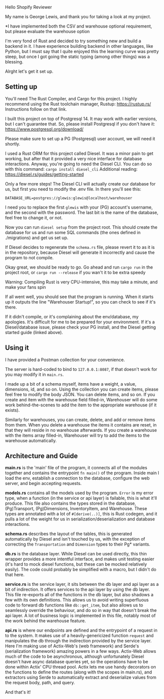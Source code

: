 Hello Shopify Reviewer

My name is George Lewis, and thank you for taking a look at my project.

*I have implemented both the CSV and warehouse optional requirement, but please evaluate the warehouse option

I'm very fond of Rust and decided to try something new and build a backend in it.
I have experience building backend in other languages, like Python, but I must say that I quite enjoyed this
the learning curve was pretty steep, but once I got going the static typing (among other things) was a blessing.

Alrght let's get it set up.

## Setting up

You'll need The Rust Compiler, and Cargo for this project.
I highly recommend using the Rust toolchain manager, Rustup: https://rustup.rs/
Instructions follow on that link.

I built this project on top of Postgresql 14. It may work with earlier versions, but I can't guarantee that.
So, please install Postgresql if you don't have it: https://www.postgresql.org/download/

Please make sure to set up a PG (Postgresql) user account, we will need it shortly.

I used a Rust ORM for this project called Diesel. It was a minor pain to get working, but after that
it provided a very nice interface for database interactions.
Anyway, you're going to need the Diesel CLI.
You can do so with this command: `cargo install diesel_cli`
Additional reading: https://diesel.rs/guides/getting-started

Only a few more steps!
The Diesel CLI will actually create our database for us, but first you need to modify the .env file.
In there you'll see this:

`DATABASE_URL=postgres://glewis:glewis@localhost/warehouser`

I need you to replace the first `glewis` with your (PG) account's username, and the second with the password.
The last bit is the name of the database, feel free to change it, or not.

Now you can run `diesel setup` from the project root. This should create the database for us and
run some SQL commands (the ones defined in ./migrations)
and get us set up.

If Diesel decides to regenerate the `schema.rs` file, please revert it to as it is in the repository, because Diesel will generate it incorrectly and cause the program to not compile.

Okay great, we should be ready to go.
Go ahead and run `cargo run` in the project root, or `cargo run --release` if you wan't it to be extra speedy

Warning: Compiling Rust is very CPU-intensive, this may take a minute, and make your fans spin

If all went well, you should see that the program is running.
When it starts up it outputs the line "Warehouser Startup!", so you can check to see if it's there.

If it didn't compile, or it's complaining about the env/database, my apologies.
It's difficult for me to be prepared for your environment.
If it's a Diesel/database issue, please check your PG install, and the Diesel getting started guide (linked above).

## Using it

I have provided a Postman collection for your convenience.

The server is hard-coded to bind to `127.0.0.1:8087`, if that doesn't work for you may modify it in `main.rs`.

I made up a bit of a schema myself, items have a weight, a value, dimensions, id, and so on.
Using the collection you can create items, please feel free to modify the body JSON.
You can delete items, and so on. If you create and item with the warehouse field filled-in, 
Warehouser will do some work behind-the-scenes to add the item to the appropriate warehouse (if it exists).

Similarly for warehouses, you can create, delete, and add or remove items from them.
When you delete a warehouse the items it contains are reset, in that they will reside in no warehouse afterwards.
If you create a warehouse with the items array filled-in, Warehouser will try to add the items to the warehouse automatically.

## Architecture and Guide

**main.rs** is the 'main' file of the program, it connects all of the modules together and contains the entrypoint `fn main()` of the program. Inside main I load the env, establish a connection to the database, configure the web server, and begin accepting requests.

**models.rs** contains all the models used by the program. `Error` is my error type, when a function (in the service or api layer) is failable, this is what it'll produce. This file also contains the types stored in the database, (Pg)Transport, (Pg)Dimensions, InventoryItem, and Warehouse. These types are annotated with a lot of `#[derive(..)]`, this is Rust codegen, and it pulls a lot of the weight for us in serialization/deserialization and database interactions.

**schema.rs** describes the layout of the tables, this is generated automatically by Diesel and isn't touched by us, with the exception of correcting the `Transportation` and `Dimension` types to their Pg* variants.

**db.rs** is the database layer. While Diesel can be used directly, this thin wrapper provides a more intentful interface, and makes unit testing easier (it's hard to mock diesel functions, but these can be mocked relatively easily). The code could probably be simplified with a macro, but I didn't do that here.

**service.rs** is the service layer, it sits between the db layer and api layer as a bit of indirection. It offers services to the api layer by using the db layer. This file re-exports all of the functions in the db layer, but also shadows a few with its own definitions. This allows us to avoid writing superfluous code to forward db functions like `db::get_item`, but also allows us to seamlessly override the behaviour, and do so in way that doesn't break the api layer. A lot of business logic is implemented in this file, notably most of the work behind the warehouse feature.

**api.rs** is where our endpoints are defined and the entrypoint of a request in to the system. It makes use of a heavily-genericized function `request` and manipulates the db through the indirection provided by the service layer. Here I'm making use of Actix-Web's (web framework) and Serde's (serialization framework) amazing powers in a few ways. Actix-Web allows much of the code to be asynchronous, although unfortunately Diesel doesn't have async database queries yet, so the operations have to be done within Actix' CPU thread pool. Actix lets me use handy decorators on the functions to define the routes (along with the scopes in main.rs), and extractors using Serde to automatically extract and deserialize values from the request body, path, and query.

And that's it!